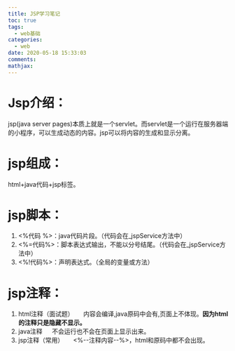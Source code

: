 ```yaml
---
title: JSP学习笔记
toc: true
tags:
  - web基础
categories:
  - web
date: 2020-05-18 15:33:03
comments:
mathjax:
---
```

# Jsp介绍：
jsp(java server pages)本质上就是一个servlet。而servlet是一个运行在服务器端的小程序，可以生成动态的内容。jsp可以将内容的生成和显示分离。
# jsp组成：
html+java代码+jsp标签。
# jsp脚本：
	

 1. <%代码 %>：java代码片段。（代码会在_jspService方法中）
 2. <%=代码%>：脚本表达式输出，不能以分号结尾。（代码会在_jspService方法中）
 3. <%!代码%>：声明表达式。（全局的变量或方法）
# jsp注释：
 1. html注释（面试题）
 &emsp; 内容会编译,java原码中会有,页面上不体现。**因为html的注释只是隐藏不显示。**
 2. java注释
 &emsp; 不会运行也不会在页面上显示出来。
 3. jsp注释（常用）
 &emsp; <%--注释内容--%>，html和原码中都不会出现。
